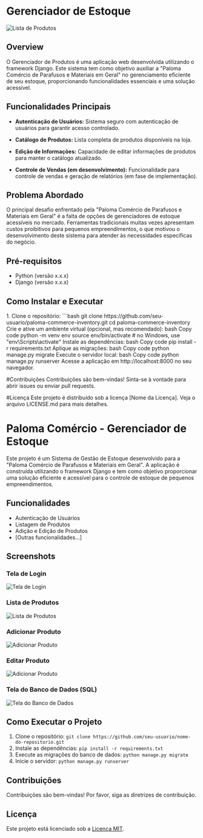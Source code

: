 # Gerenciador de Estoque 

![Lista de Produtos](projetointegradors/static/lista.jpg)

## Overview

O Gerenciador de Produtos é uma aplicação web desenvolvida utilizando o framework Django. Este sistema tem como objetivo auxiliar a "Paloma Comércio de Parafusos e Materiais em Geral" no gerenciamento eficiente de seu estoque, proporcionando funcionalidades essenciais e uma solução acessível.

## Funcionalidades Principais

- **Autenticação de Usuários:** Sistema seguro com autenticação de usuários para garantir acesso controlado.

- **Catálogo de Produtos:** Lista completa de produtos disponíveis na loja.

- **Edição de Informações:** Capacidade de editar informações de produtos para manter o catálogo atualizado.

- **Controle de Vendas (em desenvolvimento):** Funcionalidade para controle de vendas e geração de relatórios (em fase de implementação).

## Problema Abordado

O principal desafio enfrentado pela "Paloma Comércio de Parafusos e Materiais em Geral" é a falta de opções de gerenciadores de estoque acessíveis no mercado. Ferramentas tradicionais muitas vezes apresentam custos proibitivos para pequenos empreendimentos, o que motivou o desenvolvimento deste sistema para atender às necessidades específicas do negócio.

## Pré-requisitos

- Python (versão x.x.x)
- Django (versão x.x.x)

## Como Instalar e Executar

<p>1. Clone o repositório:
```bash
git clone https://github.com/seu-usuario/paloma-commerce-inventory.git
cd paloma-commerce-inventory
Crie e ative um ambiente virtual (opcional, mas recomendado):
bash
Copy code
python -m venv env
source env/bin/activate  # no Windows, use "env\Scripts\activate"
Instale as dependências:
bash
Copy code
pip install -r requirements.txt
Aplique as migrações:
bash
Copy code
python manage.py migrate
Execute o servidor local:
bash
Copy code
python manage.py runserver
Acesse a aplicação em http://localhost:8000 no seu navegador.</p>

#Contribuições
Contribuições são bem-vindas! Sinta-se à vontade para abrir issues ou enviar pull requests.

#Licença
Este projeto é distribuído sob a licença [Nome da Licença]. Veja o arquivo LICENSE.md para mais detalhes.



# Paloma Comércio - Gerenciador de Estoque

Este projeto é um Sistema de Gestão de Estoque desenvolvido para a "Paloma Comércio de Parafusos e Materiais em Geral". A aplicação é construída utilizando o framework Django e tem como objetivo proporcionar uma solução eficiente e acessível para o controle de estoque de pequenos empreendimentos.

## Funcionalidades

- Autenticação de Usuários
- Listagem de Produtos
- Adição e Edição de Produtos
- [Outras funcionalidades...]

## Screenshots

### Tela de Login
![Tela de Login](/imagens/login.png)

### Lista de Produtos
![Lista de Produtos](/imagens/lista_produtos.png)

### Adicionar Produto
![Adicionar Produto](/imagens/adicionar_produto.png)

### Editar Produto
![Adicionar Produto](/imagens/editar_produto.png)

### Tela do Banco de Dados (SQL)
![Tela do Banco de Dados](/imagens/db_sql.png)

## Como Executar o Projeto

1. Clone o repositório: `git clone https://github.com/seu-usuario/nome-do-repositorio.git`
2. Instale as dependências: `pip install -r requirements.txt`
3. Execute as migrações do banco de dados: `python manage.py migrate`
4. Inicie o servidor: `python manage.py runserver`

## Contribuições

Contribuições são bem-vindas! Por favor, siga as diretrizes de contribuição.

## Licença

Este projeto está licenciado sob a [Licença MIT](LICENSE).

